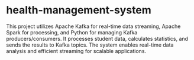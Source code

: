 # health-management-system
This project utilizes Apache Kafka for real-time data streaming, Apache Spark for processing, and Python for managing Kafka producers/consumers. It processes student data, calculates statistics, and sends the results to Kafka topics. The system enables real-time data analysis and efficient streaming for scalable applications.
